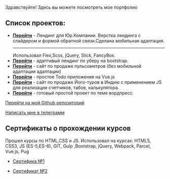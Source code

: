 Здравствуйте!
Здесь вы можете посмотреть мое портфолио

## Список проектов:

- **[Перейти](https://pullso.github.io/projects/landing_flex/)** - Лендинг для Юр.Компании. Верстка лендинга с слайдером и формой обратной связи.Сделана мобильная адаптация. <hr> Использовал Flex,Scss, jQuery, Slick, FancyBox.
- **[Перейти](https://pullso.github.io/projects/Uber_bootstrap/src/)** - адаптивый лендинг по уберу на bootstrap.
- **[Перейти](https://pullso.github.io/projects/Pulse_flex/dist)** - сайт по продаже пульсометров (без мобильной адаптации адаптации)
- **[Перейти](https://pullso.github.io/projects/vue-todo/)** - простое Todo приложение на Vue.js
- **[Перейти](https://pullso.github.io/projects/yoga_js/)** - сайт по продаже Його-туров в Индию с применением JS для реализации счетчиков, табов, калькулятора.
- **[Перейти](https://pullso.github.io/projects/Wordpress/)** - готовый простой проект по теме вордпресс.

[Перейти на мой Github репозиторий](https://github.com/pullso/pullso.github.io)

[Написать мне в телеграмм](https://t-do.ru/pullso/)

## Сертификаты о прохождении курсов

Прошел курсы по HTML,CSS и JS.
Использовал на курсах: HTML5, CSS3, JS (ES-5,ES-6), GIT, Gulp ,Bootstrap, jQuery, Webpack, Parcel, Vue.js, Pug

- [Сертифика №1](https://www.udemy.com/certificate/UC-fe0493a0-0124-4d23-a538-5c62b5903bcd)

- [Сертификат №2](https://www.udemy.com/certificate/UC-3f63b80f-0a14-4a56-a578-ea9f4151ea51/)
